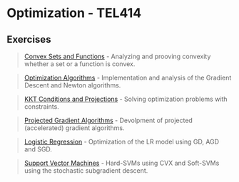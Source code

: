 # Optimization - TEL414

## Exercises

>   <a href = "https://github.com/atzel-ov/Optimization/tree/main/Set1">Convex Sets and Functions</a> - Analyzing and prooving convexity whether a set or a function is convex.

>   <a href = "https://github.com/atzel-ov/Optimization/tree/main/Set2">Optimization Algorithms</a> - Implementation and analysis of the Gradient Descent and Newton algorithms.

>   <a href = "https://github.com/atzel-ov/Optimization/tree/main/Set3">KKT Conditions and Projections</a> - Solving optimization problems with constraints.

>   <a href = "https://github.com/atzel-ov/Optimization/tree/main/Set1_bonus">Projected Gradient Algorithms</a> - Devolpment of projected (accelerated) gradient algorithms.

>   <a href = "https://github.com/atzel-ov/Optimization/tree/main/Set2_bonus/B">Logistic Regression</a> - Optimization of the LR model using GD, AGD and SGD.

>   <a href = "https://github.com/atzel-ov/Optimization/tree/main/Set2_bonus/C">Support Vector Machines</a> - Hard-SVMs using CVX and Soft-SVMs using the stochastic subgradient descent.
